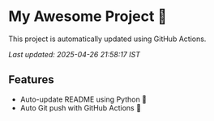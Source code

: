 # My Awesome Project 🚀

This project is automatically updated using GitHub Actions.

_Last updated: 2025-04-26 21:58:17 IST_

## Features
- Auto-update README using Python 🐍
- Auto Git push with GitHub Actions 🤖

